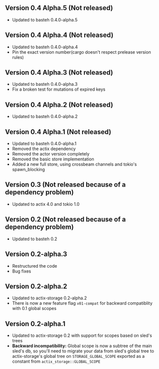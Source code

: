 ## Version 0.4 Alpha.5 (Not released)

- Updated to basteh 0.4.0-alpha.5

## Version 0.4 Alpha.4 (Not released)

- Updated to basteh 0.4.0-alpha.4
- Pin the exact version number(cargo doesn't respect prelease version rules)

## Version 0.4 Alpha.3 (Not released)

- Updated to basteh 0.4.0-alpha.3
- Fix a broken test for mutations of expired keys

## Version 0.4 Alpha.2 (Not released)

- Updated to basteh 0.4.0-alpha.2

## Version 0.4 Alpha.1 (Not released)

- Updated to basteh 0.4.0-alpha.1
- Removed the actix dependency
- Removed the actor version completely
- Removed the basic store implementation
- Added a new full store, using crossbeam channels and tokio's spawn_blocking

## Version 0.3 (Not released because of a dependency problem)

- Updated to actix 4.0 and tokio 1.0

## Version 0.2 (Not released because of a dependency problem)

- Updated to basteh 0.2

## Version 0.2-alpha.3

- Restructured the code
- Bug fixes

## Version 0.2-alpha.2

- Updated to actix-storage 0.2-alpha.2
- There is now a new feature flag `v01-compat` for backward compatiblity with 0.1 global scopes

## Version 0.2-alpha.1

- Updated to actix-storage 0.2 with support for scopes based on sled's trees
- **Backward incompatibility:** Global scope is now a subtree of the main sled's db, so you'll need to migrate your data from sled's global tree to actix-storage's global tree on `STORAGE_GLOBAL_SCOPE` exported as a constant from `actix_storage::GLOBAL_SCOPE`
